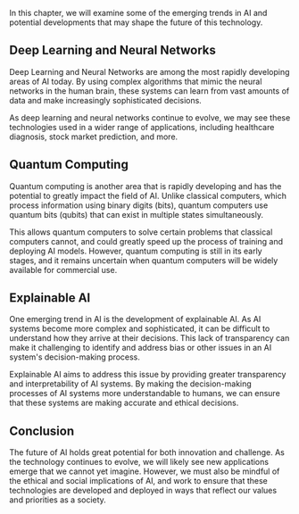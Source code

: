 
In this chapter, we will examine some of the emerging trends in AI and potential developments that may shape the future of this technology.

Deep Learning and Neural Networks
---------------------------------

Deep Learning and Neural Networks are among the most rapidly developing areas of AI today. By using complex algorithms that mimic the neural networks in the human brain, these systems can learn from vast amounts of data and make increasingly sophisticated decisions.

As deep learning and neural networks continue to evolve, we may see these technologies used in a wider range of applications, including healthcare diagnosis, stock market prediction, and more.

Quantum Computing
-----------------

Quantum computing is another area that is rapidly developing and has the potential to greatly impact the field of AI. Unlike classical computers, which process information using binary digits (bits), quantum computers use quantum bits (qubits) that can exist in multiple states simultaneously.

This allows quantum computers to solve certain problems that classical computers cannot, and could greatly speed up the process of training and deploying AI models. However, quantum computing is still in its early stages, and it remains uncertain when quantum computers will be widely available for commercial use.

Explainable AI
--------------

One emerging trend in AI is the development of explainable AI. As AI systems become more complex and sophisticated, it can be difficult to understand how they arrive at their decisions. This lack of transparency can make it challenging to identify and address bias or other issues in an AI system's decision-making process.

Explainable AI aims to address this issue by providing greater transparency and interpretability of AI systems. By making the decision-making processes of AI systems more understandable to humans, we can ensure that these systems are making accurate and ethical decisions.

Conclusion
----------

The future of AI holds great potential for both innovation and challenge. As the technology continues to evolve, we will likely see new applications emerge that we cannot yet imagine. However, we must also be mindful of the ethical and social implications of AI, and work to ensure that these technologies are developed and deployed in ways that reflect our values and priorities as a society.
